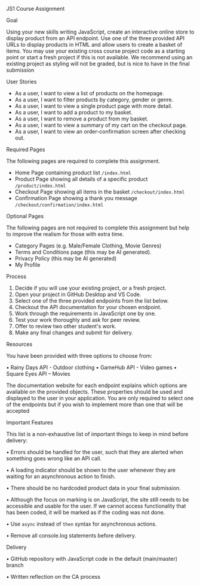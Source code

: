JS1 Course Assignment 

Goal

Using your new skills writing JavaScript, create an interactive online store to display 
product from an API endpoint. Use one of the three provided API URLs to display 
products in HTML and allow users to create a basket of items. 
You may use your existing cross course project code as a starting point or start a 
fresh project if this is not available. We recommend using an existing project as 
styling will not be graded, but is nice to have in the final submission 

User Stories 
- As a user, I want to view a list of products on the homepage.
- As a user, I want to filter products by category, gender or genre.
- As a user, I want to view a single product page with more detail.
- As a user, I want to add a product to my basket.
- As a user, I want to remove a product from my basket.
- As a user, I want to view a summary of my cart on the checkout page.
- As a user, I want to view an order-confirmation screen after checking out.

Required Pages 

The following pages are required to complete this assignment. 
- Home Page containing product list `/index.html`
- Product Page showing all details of a specific product `/product/index.html`
- Checkout Page showing all items in the basket `/checkout/index.html`
- Confirmation Page showing a thank you message `/checkout/confirmation/index.html`

Optional Pages 

The following pages are not required to complete this assignment but help to 
improve the realism for those with extra time. 
- Category Pages (e.g. Male/Female Clothing, Movie Genres)
- Terms and Conditions page (this may be AI generated).
- Privacy Policy (this may be AI generated)
- My Profile

Process 

1. Decide if you will use your existing project, or a fresh project. 
2. Open your project in GitHub Desktop and VS Code. 
3. Select one of the three provided endpoints from the list below. 
4. Checkout the API documentation for your chosen endpoint. 
5. Work through the requirements in JavaScript one by one. 
6. Test your work thoroughly and ask for peer review. 
7. Offer to review two other student's work. 
8. Make any final changes and submit for delivery.

Resources 

You have been provided with three options to choose from: 

• Rainy Days API - Outdoor clothing 
• GameHub API - Video games 
• Square Eyes API – Movies 

The documentation website for each endpoint explains which options are available 
on the provided objects. These properties should be used and displayed to the user 
in your application. You are only required to select one of the endpoints but if you 
wish to implement more than one that will be accepted 

Important Features 

This list is a non-exhaustive list of important things to keep in mind before delivery: 

• Errors should be handled for the user, such that they are alerted when something 
goes wrong like an API call. 

• A loading indicator should be shown to the user whenever they are waiting for an 
asynchronous action to finish. 

• There should be no hardcoded product data in your final submission. 

• Although the focus on marking is on JavaScript, the site still needs to be accessible 
and usable for the user. If we cannot access functionality that has been coded, it will 
be marked as if the coding was not done. 

• Use `async` instead of `then` syntax for asynchronous actions. 

• Remove all console.log statements before delivery. 

Delivery 

• GitHub repository with JavaScript code in the default (main/master) branch 

• Written reflection on the CA process
